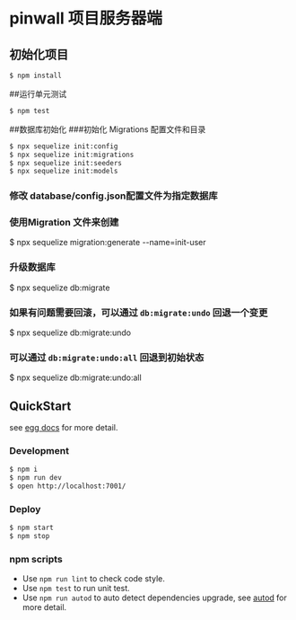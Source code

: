 # pinwall 项目服务器端

## 初始化项目

```bash
$ npm install
```
##运行单元测试
```bash
$ npm test
```
##数据库初始化
###初始化 Migrations 配置文件和目录
```bash
$ npx sequelize init:config
$ npx sequelize init:migrations
$ npx sequelize init:seeders
$ npx sequelize init:models
```
### 修改 database/config.json配置文件为指定数据库
### 使用Migration 文件来创建
$ npx sequelize migration:generate --name=init-user
### 升级数据库
$ npx sequelize db:migrate
### 如果有问题需要回滚，可以通过 `db:migrate:undo` 回退一个变更
$ npx sequelize db:migrate:undo
### 可以通过 `db:migrate:undo:all` 回退到初始状态
$ npx sequelize db:migrate:undo:all

## QuickStart

<!-- add docs here for user -->

see [egg docs][egg] for more detail.

### Development

```bash
$ npm i
$ npm run dev
$ open http://localhost:7001/
```

### Deploy

```bash
$ npm start
$ npm stop
```

### npm scripts

- Use `npm run lint` to check code style.
- Use `npm test` to run unit test.
- Use `npm run autod` to auto detect dependencies upgrade, see [autod](https://www.npmjs.com/package/autod) for more detail.


[egg]: https://eggjs.org
